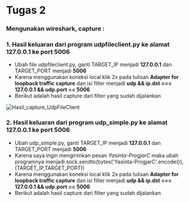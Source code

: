 # Tugas 2
### Mengunakan wireshark, capture :
### 1. Hasil keluaran dari program udpfileclient.py ke alamat 127.0.0.1 ke port 5006
* Ubah file udpfileclient.py, ganti TARGET_IP menjadi **127.0.0.1** dan TARGET_PORT menjadi **5006**
* Karena menggunakan koneksi local klik 2x pada tulisan **Adapter for loopback traffic capture** dan isi filter menjadi **udp && ip.dst === 127.0.0.1 && udp.port == 5006**
* Berikut adalah hasil capture dari filter yang sudah dijalankan

![Hasil_capture_UdpFileClient](https://user-images.githubusercontent.com/37019733/75652132-e24b8b80-5c8c-11ea-9059-fcc3dd780195.png)


### 2. Hasil keluaran dari program udp_simple.py ke alamat 127.0.0.1 ke port 5006
* Ubah udp_simple.py, ganti TARGET_IP menjadi **127.0.0.1** dan TARGET_PORT menjadi **5006**
* Karena saya ingin mengirimkan pesan *Yasinta-ProgjarC* maka ubah programnya menjadi sock.sendto(bytes('Yasinta-ProgjarC'.encode()),(TARGET_IP,TARGET_PORT))
* Karena menggunakan koneksi local klik 2x pada tulisan **Adapter for loopback traffic capture** dan isi filter menjadi **udp && ip.dst === 127.0.0.1 && udp.port == 5006**
* Berikut adalah hasil capture dari filter yang sudah dijalankan


